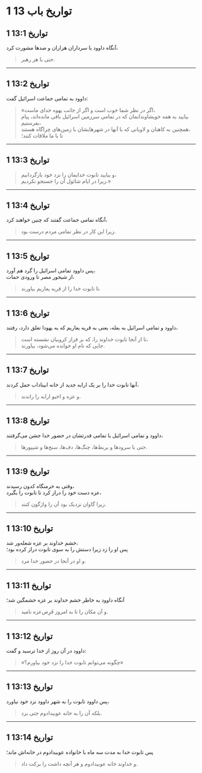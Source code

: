 # 1 تواریخ باب 13

## 1 تواریخ 13:1

آنگاه داوود با سرداران هزاران و صدها مشورت کرد،

> حتی با هر رهبر.

---

## 1 تواریخ 13:2

داوود به تمامی جماعت اسرائیل گفت:

> «اگر در نظر شما خوب است و اگر از جانب یهوه خدای ماست،  
> بیایید به همه خویشاوندانمان که در تمامی سرزمین اسرائیل باقی مانده‌اند، پیام بفرستیم،  
> همچنین به کاهنان و لاویانی که با آنها در شهرهایشان با زمین‌های چراگاه هستند،  
> تا با ما ملاقات کنند؛

---

## 1 تواریخ 13:3

> و بیایید تابوت خدایمان را نزد خود بازگردانیم،  
> زیرا در ایام شائول آن را جستجو نکردیم.»

---

## 1 تواریخ 13:4

آنگاه تمامی جماعت گفتند که چنین خواهند کرد،

> زیرا این کار در نظر تمامی مردم درست بود.

---

## 1 تواریخ 13:5

پس داوود تمامی اسرائیل را گرد هم آورد،  
از شیحور مصر تا ورودی حمات،

> تا تابوت خدا را از قریه یعاریم بیاورند.

---

## 1 تواریخ 13:6

داوود و تمامی اسرائیل به بعله، یعنی به قریه یعاریم که به یهودا تعلق دارد، رفتند،

> تا از آنجا تابوت خداوند را، که بر فراز کروبیان نشسته است،  
> جایی که نام او خوانده می‌شود، بیاورند.

---

## 1 تواریخ 13:7

آنها تابوت خدا را بر یک ارابه جدید از خانه ابیناداب حمل کردند،

> و عزه و اخیو ارابه را راندند.

---

## 1 تواریخ 13:8

داوود و تمامی اسرائیل با تمامی قدرتشان در حضور خدا جشن می‌گرفتند،

> حتی با سرودها و بربط‌ها، چنگ‌ها، دف‌ها، سنج‌ها و شیپورها.

---

## 1 تواریخ 13:9

وقتی به خرمنگاه کدون رسیدند،  
عزه دست خود را دراز کرد تا تابوت را بگیرد،

> زیرا گاوان نزدیک بود آن را واژگون کنند.

---

## 1 تواریخ 13:10

خشم خداوند بر عزه شعله‌ور شد،  
پس او را زد زیرا دستش را به سوی تابوت دراز کرده بود؛

> و او در آنجا در حضور خدا مرد.

---

## 1 تواریخ 13:11

آنگاه داوود به خاطر خشم خداوند بر عزه خشمگین شد؛

> و آن مکان را تا به امروز فَرِص‌عزه نامید.

---

## 1 تواریخ 13:12

داوود در آن روز از خدا ترسید و گفت:

> «چگونه می‌توانم تابوت خدا را نزد خود بیاورم؟»

---

## 1 تواریخ 13:13

پس داوود تابوت را به شهر داوود نزد خود نیاورد،

> بلکه آن را به خانه عوبیدادوم جتی برد.

---

## 1 تواریخ 13:14

پس تابوت خدا به مدت سه ماه با خانواده عوبیدادوم در خانه‌اش ماند؛

> و خداوند خانه عوبیدادوم و هر آنچه داشت را برکت داد.
